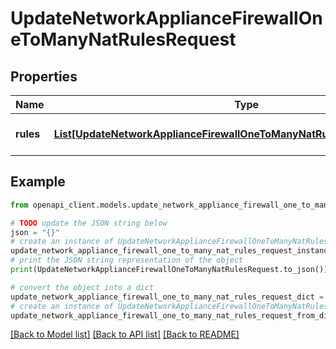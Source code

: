 # UpdateNetworkApplianceFirewallOneToManyNatRulesRequest


## Properties

Name | Type | Description | Notes
------------ | ------------- | ------------- | -------------
**rules** | [**List[UpdateNetworkApplianceFirewallOneToManyNatRulesRequestRulesInner]**](UpdateNetworkApplianceFirewallOneToManyNatRulesRequestRulesInner.md) | An array of 1:Many nat rules | 

## Example

```python
from openapi_client.models.update_network_appliance_firewall_one_to_many_nat_rules_request import UpdateNetworkApplianceFirewallOneToManyNatRulesRequest

# TODO update the JSON string below
json = "{}"
# create an instance of UpdateNetworkApplianceFirewallOneToManyNatRulesRequest from a JSON string
update_network_appliance_firewall_one_to_many_nat_rules_request_instance = UpdateNetworkApplianceFirewallOneToManyNatRulesRequest.from_json(json)
# print the JSON string representation of the object
print(UpdateNetworkApplianceFirewallOneToManyNatRulesRequest.to_json())

# convert the object into a dict
update_network_appliance_firewall_one_to_many_nat_rules_request_dict = update_network_appliance_firewall_one_to_many_nat_rules_request_instance.to_dict()
# create an instance of UpdateNetworkApplianceFirewallOneToManyNatRulesRequest from a dict
update_network_appliance_firewall_one_to_many_nat_rules_request_from_dict = UpdateNetworkApplianceFirewallOneToManyNatRulesRequest.from_dict(update_network_appliance_firewall_one_to_many_nat_rules_request_dict)
```
[[Back to Model list]](../README.md#documentation-for-models) [[Back to API list]](../README.md#documentation-for-api-endpoints) [[Back to README]](../README.md)


